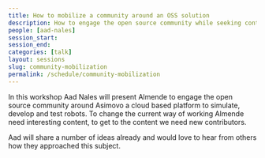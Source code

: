 ```yaml
---
title: How to mobilize a community around an OSS solution
description: How to engage the open source community while seeking contributors for innovative content.
people: [aad-nales]
session_start:
session_end:
categories: [talk]
layout: sessions
slug: community-mobilization
permalink: /schedule/community-mobilization
---
```


In this workshop Aad Nales will present Almende to engage the open source community around Asimovo a cloud based 
platform to simulate, develop and test robots. To change the current way of working Almende need interesting content, 
to get to the content we need new contributors. 

Aad will share a number of ideas already and would love to hear from others how they approached this subject.
